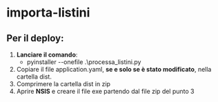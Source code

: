 # importa-listini
## Per il deploy:

1. **Lanciare il comando**:
   * pyinstaller --onefile .\processa_listini.py
2. Copiare il file application.yaml, **se e solo se è stato modificato**, nella cartella dist.
3. Comprimere la cartella dist in zip
4. Aprire **NSIS** e creare il file exe partendo dal file zip del punto 3